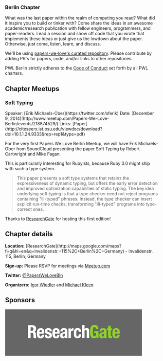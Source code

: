 <article class="chapter">
<section class="primary">

# Berlin Chapter

What was the last paper within the realm of computing you read? What did it inspire you to build or tinker with? Come share the ideas in an awesome academic/research publication with fellow engineers, programmers, and paper-readers. Lead a session and show off code that you wrote that implements these ideas or just give us the lowdown about the paper. Otherwise, just come, listen, learn, and discuss.

We'll be using [papers-we-love's curated repository](https://github.com/papers-we-love/papers-we-love). Please contribute by adding PR's for papers, code, and/or links to other repositories.

PWL Berlin strictly adheres to the [Code of Conduct](https://github.com/papers-we-love/papers-we-love/blob/master/CODE_OF_CONDUCT.md) set forth by all PWL charters.

## Chapter Meetups

### Soft Typing
<span class="meta">
Speaker: [Erik Michaels-Ober](https://twitter.com/sferik)
Date: [December 9, 2014](http://www.meetup.com/Papers-We-Love-Berlin/events/218874529/)
Links: [Paper](http://citeseerx.ist.psu.edu/viewdoc/download?doi=10.1.1.24.9333&rep=rep1&type=pdf)
</span>

For the very first Papers We Love Berlin Meetup, we will have Erik Michaels-Ober from SoundCloud presenting the paper Soft Typing by Robert Cartwright and Mike Fagan.

This is particularly interesting for Rubyists, because Ruby 3.0 might ship with such a type system.

> This paper presents a soft type systems that retains the expressiveness of dynamic typing, but offers the early error detection and improved optimization capabilities of static typing. The key idea underlying soft typing is that a type checker need not reject programs containing "ill-typed" phrases. Instead, the type checker can insert explicit run-time checks, transforming "ill-typed" programs into type-correct ones.

Thanks to [ResearchGate](http://www.researchgate.net/) for hosting this first edition!

</section>

<section class="secondary">
<h2>Chapter details</h2>
<p>
<strong>Location:</strong>
[ResearchGate](http://maps.google.com/maps?f=q&hl=en&q=Invalidenstr.+115%2C+Berlin%2C+Germany) - Invalidenstr. 115, Berlin, Germany
</p>
<p>
<strong>Sign-up:</strong>
Please RSVP for meetings via <a href="http://www.meetup.com/Papers-We-Love-Berlin/">Meetup.com</a>
</p>
<p>
<strong>Twitter:</strong>
<a href="https://twitter.com/PapersWeLoveBln">@PapersWeLoveBln</a>
</p>
<p>
<strong>Organizers:</strong>
<a href="https://twitter.com/igorwhiletrue">Igor Wiedler</a> and <a href="https://twitter.com/mkleen">Michael Kleen</a>
</p>
<h2>Sponsors</h2>
<p class="sponsor">
<a href="http://www.researchgate.net/"><img src="/images/ResearchGate_Logo.png" /></a>
</p>

</section>
</article>
